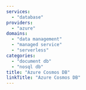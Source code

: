 ```yaml
---
services:
  - "database"
providers:
  - "azure"
domains:
  - "data management"
  - "managed service"
  - "serverless"
categories:
  - "document db"
  - "nosql db"
title: "Azure Cosmos DB"
linkTitle: "Azure Cosmos DB"
---
```

